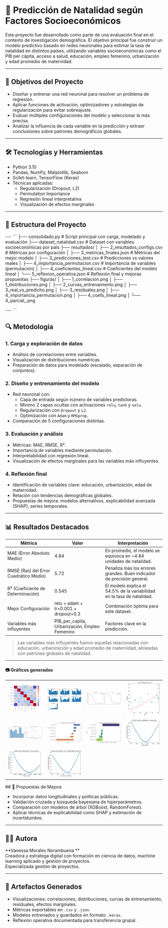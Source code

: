 # 🧠 Predicción de Natalidad según Factores Socioeconómicos

Este proyecto fue desarrollado como parte de una evaluación final en el contexto de investigación demográfica. El objetivo principal fue construir un modelo predictivo basado en redes neuronales para estimar la tasa de natalidad en distintos países, utilizando variables socioeconómicas como el PIB per cápita, acceso a salud, educación, empleo femenino, urbanización y edad promedio de maternidad.

---

## 🎯 Objetivos del Proyecto

- Diseñar y entrenar una red neuronal para resolver un problema de regresión.
- Aplicar funciones de activación, optimizadores y estrategias de regularización para evitar sobreajuste.
- Evaluar múltiples configuraciones del modelo y seleccionar la más precisa.
- Analizar la influencia de cada variable en la predicción y extraer conclusiones sobre patrones demográficos globales.

---

## 🛠️ Tecnologías y Herramientas

- Python 3.10  
- Pandas, NumPy, Matplotlib, Seaborn  
- Scikit-learn, TensorFlow (Keras)  
- Técnicas aplicadas:  
  - Regularización (Dropout, L2)  
  - Permutation Importance  
  - Regresión lineal interpretativa  
  - Visualización de efectos marginales  

---

## 📁 Estructura del Proyecto
--- ´´´
├── consolidado.py                  # Script principal con carga, modelado y evaluación
├── dataset_natalidad.csv          # Dataset con variables socioeconómicas por país
├── resultados/
│   ├── 2_resultados_configs.csv   # Métricas por configuración
│   ├── 3_metricas_finales.json    # Métricas del mejor modelo
│   ├── 3_predicciones_test.csv    # Predicciones vs valores reales
│   ├── 4_importancia_permutacion.csv  # Importancia de variables (permutación)
│   ├── 4_coeficientes_lineal.csv      # Coeficientes del modelo lineal
│   └── 5_reflexion_operativa.json     # Reflexión final y mejoras propuestas
├── figuras/
│   ├── 1_correlacion.png
│   ├── 1_distribuciones.png
│   ├── 2_curvas_entrenamiento.png
│   ├── 3_real_vs_predicho.png
│   ├── 3_residuales.png
│   ├── 4_importancia_permutacion.png
│   ├── 4_coefs_lineal.png
│   └── 4_parcial_<variable>.png

--- ´´´
## 🔍 Metodología

### 1. Carga y exploración de datos
- Análisis de correlaciones entre variables.
- Visualización de distribuciones numéricas.
- Preparación de datos para modelado (escalado, separación de conjuntos).

### 2. Diseño y entrenamiento del modelo
- Red neuronal con:
  - Capa de entrada según número de variables predictoras.
  - Mínimo 2 capas ocultas con activaciones `relu`, `tanh` y `selu`.
  - Regularización con `Dropout` y `L2`.
  - Optimización con `Adam` y `RMSprop`.
- Comparación de 5 configuraciones distintas.

### 3. Evaluación y análisis
- Métricas: MAE, RMSE, R².
- Importancia de variables mediante permutación.
- Interpretabilidad con regresión lineal.
- Visualización de efectos marginales para las variables más influyentes.

### 4. Reflexión final
- Identificación de variables clave: educación, urbanización, edad de maternidad.
- Relación con tendencias demográficas globales.
- Propuestas de mejora: modelos alternativos, explicabilidad avanzada (SHAP), series temporales.

---

## 📊 Resultados Destacados


| Métrica        | Valor     | Interpretación                                                                 |
|----------------|-----------|--------------------------------------------------------------------------------|
| MAE (Error Absoluto Medio) | 4.84      | En promedio, el modelo se equivoca en ~4.84 unidades de natalidad.         |
| RMSE (Raíz del Error Cuadrático Medio) | 5.72      | Penaliza más los errores grandes. Buen indicador de precisión general.     |
| R² (Coeficiente de Determinación)      | 0.545     | El modelo explica el 54.5% de la variabilidad en la tasa de natalidad.     |
| Mejor Configuración                    | relu + adam + lr=0.001 + dropout=0.3 | Combinación óptima para este dataset. |
| Variables más influyentes              | PIB_per_capita, Urbanización, Empleo Femenino | Factores clave en la predicción. |
> Las variables más influyentes fueron aquellas relacionadas con educación, urbanización y edad promedio de maternidad, alineadas con patrones globales de natalidad.

---
#### 📷 Gráficos generados

<table>
  <tr>
    <td><img src="consolidado/figuras/1_correlacion.png" width="200"/></td>
    <td><img src="consolidado/figuras/1_distribuciones.png" width="200"/></td>
    <td><img src="consolidado/figuras/2_curvas_entrenamiento.png" width="200"/></td>
    <td><img src="consolidado/figuras/3_real_vs_predicho.png" width="200"/></td>
  </tr>
  <tr>
    <td><img src="consolidado/figuras/3_residuales.png" width="200"/></td>
    <td><img src="consolidado/figuras/4_coefs_lineal.png" width="200"/></td>
    <td><img src="consolidado/figuras/4_importancia_permutacion.png" width="200"/></td>
    <td><img src="consolidado/figuras/4_parcial_Acceso_Salud.png" width="200"/></td>
  </tr>
  <tr>
    <td><img src="consolidado/figuras/4_parcial_PIB_per_capita.png" width="200"/></td>
    <td><img src="consolidado/figuras/4_parcial_Tasa_Empleo_Femenino.png" width="200"/></td>
  </tr>
</table>
## 🚀 Propuestas de Mejora

- Incorporar datos longitudinales y políticas públicas.
- Validación cruzada y búsqueda bayesiana de hiperparámetros.
- Comparación con modelos de árbol (XGBoost, RandomForest).
- Aplicar técnicas de explicabilidad como SHAP y estimación de incertidumbre.

---

## 👩‍💻 Autora

**Vanessa Morales Norambuena **  
Creadora y estratega digital con formación en ciencia de datos, machine learning aplicado y gestión de proyectos.  
Especializada gestión de proyectos.

---

## 📌 Artefactos Generados

- Visualizaciones: correlaciones, distribuciones, curvas de entrenamiento, residuales, efectos marginales.
- Métricas exportables en `.csv` y `.json`.
- Modelos entrenados y guardados en formato `.keras`.
- Reflexión operativa documentada para transferencia grupal.

